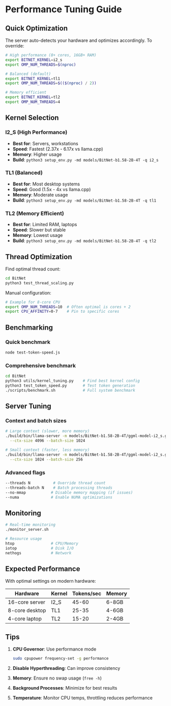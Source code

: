 # Performance Tuning Guide

## Quick Optimization

The server auto-detects your hardware and optimizes accordingly. To override:

```bash
# High performance (8+ cores, 16GB+ RAM)
export BITNET_KERNEL=i2_s
export OMP_NUM_THREADS=$(nproc)

# Balanced (default)
export BITNET_KERNEL=tl1
export OMP_NUM_THREADS=$(($(nproc) / 2))

# Memory efficient
export BITNET_KERNEL=tl2
export OMP_NUM_THREADS=4
```

## Kernel Selection

### I2_S (High Performance)
- **Best for**: Servers, workstations
- **Speed**: Fastest (2.37x - 6.17x vs llama.cpp)
- **Memory**: Higher usage
- **Build**: `python3 setup_env.py -md models/BitNet-b1.58-2B-4T -q i2_s`

### TL1 (Balanced)
- **Best for**: Most desktop systems
- **Speed**: Good (1.5x - 4x vs llama.cpp)
- **Memory**: Moderate usage
- **Build**: `python3 setup_env.py -md models/BitNet-b1.58-2B-4T -q tl1`

### TL2 (Memory Efficient)
- **Best for**: Limited RAM, laptops
- **Speed**: Slower but stable
- **Memory**: Lowest usage
- **Build**: `python3 setup_env.py -md models/BitNet-b1.58-2B-4T -q tl2`

## Thread Optimization

Find optimal thread count:
```bash
cd BitNet
python3 test_thread_scaling.py
```

Manual configuration:
```bash
# Example for 8-core CPU
export OMP_NUM_THREADS=10  # Often optimal is cores + 2
export CPU_AFFINITY=0-7    # Pin to specific cores
```

## Benchmarking

### Quick benchmark
```bash
node test-token-speed.js
```

### Comprehensive benchmark
```bash
cd BitNet
python3 utils/kernel_tuning.py    # Find best kernel config
python3 test_token_speed.py       # Test token generation
./scripts/benchmark.sh            # Full system benchmark
```

## Server Tuning

### Context and batch sizes
```bash
# Large context (slower, more memory)
./build/bin/llama-server -m models/BitNet-b1.58-2B-4T/ggml-model-i2_s.gguf \
  --ctx-size 4096 --batch-size 1024

# Small context (faster, less memory)
./build/bin/llama-server -m models/BitNet-b1.58-2B-4T/ggml-model-i2_s.gguf \
  --ctx-size 1024 --batch-size 256
```

### Advanced flags
```bash
--threads N          # Override thread count
--threads-batch N    # Batch processing threads
--no-mmap           # Disable memory mapping (if issues)
--numa              # Enable NUMA optimizations
```

## Monitoring

```bash
# Real-time monitoring
./monitor_server.sh

# Resource usage
htop                # CPU/Memory
iotop               # Disk I/O
nethogs             # Network
```

## Expected Performance

With optimal settings on modern hardware:

| Hardware | Kernel | Tokens/sec | Memory |
|----------|--------|------------|---------|
| 16-core server | I2_S | 45-60 | 6-8GB |
| 8-core desktop | TL1 | 25-35 | 4-6GB |
| 4-core laptop | TL2 | 15-20 | 2-4GB |

## Tips

1. **CPU Governor**: Use performance mode
   ```bash
   sudo cpupower frequency-set -g performance
   ```

2. **Disable Hyperthreading**: Can improve consistency
   
3. **Memory**: Ensure no swap usage (`free -h`)

4. **Background Processes**: Minimize for best results

5. **Temperature**: Monitor CPU temps, throttling reduces performance